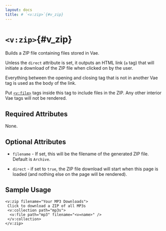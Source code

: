 ```yaml
---
layout: docs
title: # `<v:zip>`{#v_zip}
---
```


# `<v:zip>`{#v_zip}

Builds a ZIP file containing files stored in Vae.

Unless the `direct` attribute is set, it outputs an HTML link (`a` tag)
that will initiate a download of the ZIP file when clicked on by the
user.

Everything between the opening and closing tag that is not in another
Vae tag is used as the body of the link.

Put [`<v:file>`](#v_file) tags inside this tag to include files in the
ZIP. Any other interior Vae tags will not be rendered.

## Required Attributes

None.

## Optional Attributes

-   `filename` - If set, this will be the filename of the generated
    ZIP file. Default is `Archive`.

-   `direct` - if set to `true`, the ZIP file download will start when
    this page is loaded (and nothing else on the page will be rendered).

## Sample Usage

    <v:zip filename="Your MP3 Downloads">
     Click to download a ZIP of all MP3s
     <v:collection path="mp3s">
      <v:file path="mp3" filename="<v=name>" />
     </v:collection>
    </v:zip>
